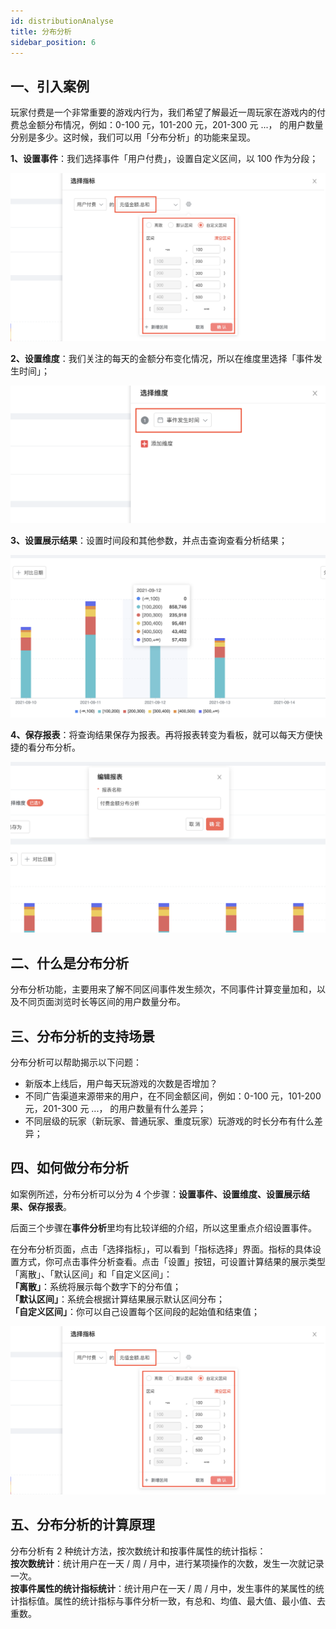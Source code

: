```yaml
---
id: distributionAnalyse
title: 分布分析
sidebar_position: 6
---
```


## 一、引入案例

玩家付费是一个非常重要的游戏内行为，我们希望了解最近一周玩家在游戏内的付费总金额分布情况，例如：0-100 元，101-200 元，201-300 元 ...， 的用户数量分别是多少。这时候，我们可以用「分布分析」的功能来呈现。

**1、设置事件**：我们选择事件「用户付费」，设置自定义区间，以 100 作为分段；

![](/img/customEvent/distribution/fenbu-1-1.png)


**2、设置维度**：我们关注的每天的金额分布变化情况，所以在维度里选择「事件发生时间」；

![](/img/customEvent/distribution/fenbu-1-2-2.png)

**3、设置展示结果**：设置时间段和其他参数，并点击查询查看分析结果；

![](/img/customEvent/distribution/fenbu-1-2-3.png)

**4、保存报表**：将查询结果保存为报表。再将报表转变为看板，就可以每天方便快捷的看分布分析。

![](/img/customEvent/distribution/fenbu-1-4.png)

## 二、什么是分布分析

分布分析功能，主要用来了解不同区间事件发生频次，不同事件计算变量加和，以及不同页面浏览时长等区间的用户数量分布。

## 三、分布分析的支持场景

分布分析可以帮助揭示以下问题：<br/>
- 新版本上线后，用户每天玩游戏的次数是否增加？
- 不同广告渠道来源带来的用户，在不同金额区间，例如：0-100 元，101-200 元，201-300 元 ...， 的用户数量有什么差异；
- 不同层级的玩家（新玩家、普通玩家、重度玩家）玩游戏的时长分布有什么差异；

## 四、如何做分布分析

如案例所述，分布分析可以分为 4 个步骤：**设置事件、设置维度、设置展示结果、保存报表**。

后面三个步骤在**事件分析**里均有比较详细的介绍，所以这里重点介绍设置事件。

在分布分析页面，点击「选择指标」，可以看到「指标选择」界面。指标的具体设置方式，你可点击事件分析查看。点击「设置」按钮，可设置计算结果的展示类型「离散」、「默认区间」和「自定义区间」：<br/>
**「离散」**：系统将展示每个数字下的分布值；<br/>
**「默认区间」**：系统会根据计算结果展示默认区间分布；<br/>
**「自定义区间」**：你可以自己设置每个区间段的起始值和结束值；

![](/img/customEvent/distribution/fenbu-1-1.png)

## 五、分布分析的计算原理

分布分析有 2 种统计方法，按次数统计和按事件属性的统计指标：<br/>
**按次数统计**：统计用户在一天 / 周 / 月中，进行某项操作的次数，发生一次就记录一次。<br/>
**按事件属性的统计指标统计**：统计用户在一天 / 周 / 月中，发生事件的某属性的统计指标值。属性的统计指标与事件分析一致，有总和、均值、最大值、最小值、去重数。


